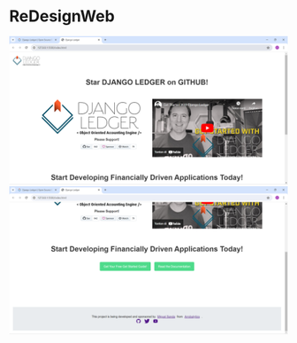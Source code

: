 # ReDesignWeb
![Deskripsi Gambar](https://github.com/chelsisiola/ReDesignWeb/raw/main/ReDesignWeb/Foto/1.png)
![Deskripsi Gambar](https://github.com/chelsisiola/ReDesignWeb/raw/main/ReDesignWeb/Foto/2.png)

